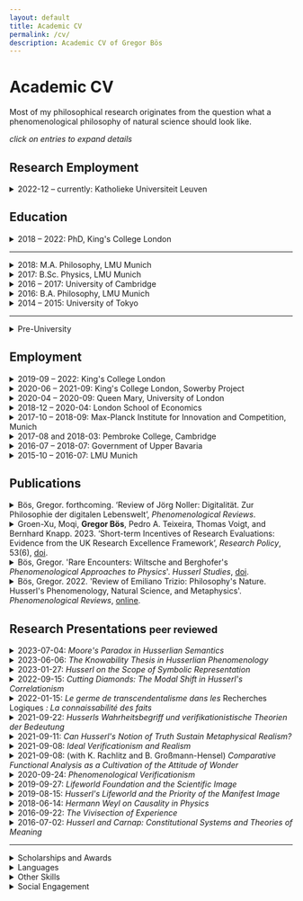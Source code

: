 ```yaml
---
layout: default
title: Academic CV
permalink: /cv/
description: Academic CV of Gregor Bös
---
```


<!--
Template is:
<details>
<summary>
</summary>
</details>
Custom CSS styling could make this more useful.
-->

# Academic CV

<p>Most of my philosophical research originates from the question what a phenomenological philosophy of natural science should look like.</p>

_click on entries to expand details_
<!-- ## Area of Specialization
## Area of Competence -->

## Research Employment


<details>
<summary>2022-12 &ndash; currently: Katholieke Universiteit Leuven
</summary>

Postdoctoral Researcher for the project _Phenomenology and the Scientific Image of the World_ (Postdoctoral Mandate 3H220352).  

Promotors: Julia Jansen, Jan Heylen.

</details>



## Education


<details>
<summary>2018 &ndash; 2022: PhD, King's College London
</summary>

Research Topic: _Founding Science on the Lifeworld.
Promises and Problems of a Phenomenological Philosophy of Natural Science_

Primary Supervisor: Mark Textor

Examiners: Julia Jansen (Leuven), Steven French (Leeds)


</details>

---

<details>
<summary>2018: M.A. Philosophy, LMU Munich
</summary>
Dissertation Topic: <em>Husserl's Philosophy of Natural Science and Scientific Realism</em>

Thesis Supervisors: Christopher Erhard, Alexander Reutlinger
</details>

<details>
<summary>2017: B.Sc. Physics, LMU Munich
</summary>

Thesis Topic: <em>Sequential Artificial Neural Networks for the Trigger of the Belle II Experiment</em>

Analysis of artificial neural networks used for live analysis of data in
a particle physics experiment in Tsukuba, Japan

Thesis Supervisor: Prof. Christian Kiesling (LMU and Max-Planck Institute for Physics)
</details>

<details>
<summary>2016 &ndash; 2017: University of Cambridge
</summary>

Research Student, Department of Philosophy, Hughes Hall College
</details>

<details>
<summary> 2016: B.A. Philosophy, LMU Munich
</summary>

Thesis: <em>Carnap’s ‘Aufbau’ in a Husserlian Context. Towards a phenomenological ‘Aufbau’ or a logicist phenomenology.</em>

Thesis Supervisor: Christopher Erhard
</details>

<details>
<summary> 2014 &ndash; 2015: University of Tokyo
</summary>

Exchange Student in the USTEP-Programme
</details>


---


<details>
<summary> Pre-University
</summary>

2011 &ndash; 2012: European Voluntary Service at youth centre a.s.b.l. in Troisvierges, Luxembourg

Abitur in Baden-Württemberg (best of 123 graduates). Core subjects: physics, fine arts

</details>
<p></p>

## Employment

<details>
<summary>2019-09 &ndash; 2022: King's College London
</summary>

Graduate Teaching Assistant for the modules:
- Belief and Decision Under Uncertainty x2 (Alexander Bird)
- Methodology x2 (Julien Dutant, Clayton Littlejohn)
- Ethics and Politics of Science and Technology (Matteo Mameli)
- Neuroscience and the Mind (Adrian Alsmith, summative assessment only)
</details>

<details>
<summary>2020-06 &ndash; 2021-09: King's College London, Sowerby Project
</summary>

Project Assistant for the [Peter Sowerby Philosophy of Medicine Project](https://www.philosophyandmedicine.org)
</details>


<details>
<summary>2020-04 &ndash; 2020-09: Queen Mary, University of London
</summary>

Research Assistant for Dr. Moqi Groen-Xu, School of Economics and Finance

Database matching and citation network analysis.
</details>



<details>
<summary>2018-12 &ndash; 2020-04: London School of Economics
</summary>

Occasional Research Assistant for Dr. Moqi Groen-Xu, Department of Finance

Collation and explorative analysis of metadata for 17m scientific articles (Scopus, Python)
</details>
<details>
<summary> 2017-10 &ndash; 2018-09: Max-Planck Institute for Innovation and Competition, Munich
</summary>

Student Research Assistant under Dietmar Harhoff

Application of machine learning tools on patent and
publication abstract databases (Python)
</details>
<details>
<summary> 2017-08 and 2018-03: Pembroke College, Cambridge
</summary>

Programme Assistant for 2 Japanese Summer Schools

Support of lecturers, individual tutoring, organization of extracurricular activities, pastoral care for high school and undergraduate students
</details>
<details>
<summary>
2016-07 &ndash; 2018-07: Government of Upper Bavaria
</summary>

5 Philosophy Workshops for gifted students, 9th and 11th grade
</details>
<details>
<summary> 2015-10 &ndash; 2016-07: LMU Munich
</summary>

Tutor and Research Tutor for two seminars on “Edmund Husserl: Logical Investigations". Seminar jointly organised with Prof. Verena Mayer.
</details>
<p></p>

## Publications

<details>
<summary>
Bös, Gregor. forthcoming. ‘Review of Jörg Noller: Digitalität. Zur Philosophie der digitalen Lebenswelt’, <i>Phenomenological Reviews</i>.
</summary>

book review, invited by the journal, 2,100 words.

</details>


<details>
<summary>
Groen-Xu, Moqi, <b>Gregor Bös</b>, Pedro A. Teixeira, Thomas Voigt, and Bernhard Knapp. 2023. ‘Short-term Incentives of Research Evaluations: Evidence from the UK Research Excellence Framework’, <i>Research Policy</i>, 53(6), <a href="https://doi.org/10.1016/j.respol.2023.104729">doi</a>.
</summary>

Empirical study of the publication and citation behaviour of UK scientists of all disciplines over 23 years. I wrote the software to match databases and aggregate observables, helped to interpret the findings and contributed to the writing of the article.

</details>



<details>
<summary> Bös, Gregor. 'Rare Encounters: Wiltsche and Berghofer's <i>Phenomenological Approaches to Physics</i>'. <i>Husserl Studies</i>, <a href="https://doi.org/10.1007/s10743-022-09307-3">doi</a>. </summary>

---

book review, peer-reviewed, 5,300 words
</details>


<details>
<summary> Bös, Gregor. 2022. 'Review of Emiliano Trizio: Philosophy's Nature. Husserl's Phenomenology, Natural Science, and Metaphysics'. <i>Phenomenological Reviews</i>, <a href="https://reviews.ophen.org/2022/10/30/emiliano-trizio-philosophys-nature-husserl-review/">online</a>. </summary>

---

book review, invited by the journal, 5,000 words
</details>



## Research Presentations <small>peer reviewed</small>


<details>
<summary> 2023-07-04: <i>Moore's Paradox in Husserlian Semantics </i> </summary>

---

97th Joint Session of the Aristotelian Society and the Mind Association, Birkbeck and the Institute of Philosophy, University of London, UK
</details>


<details>
<summary> 2023-06-06: <i>The Knowability Thesis in Husserlian Phenomenology </i> </summary>

---

Workshop on the Concept and Scope of Knowability, Katholieke Universiteit Leuven
</details>


<details>
<summary> 2023-01-27: <i>Husserl on the Scope of Symbolic Representation </i> </summary>

---

Phenomenology and Symbolic Cognition Workshop, Rijksuniversiteit Groningen, Netherlands
</details>



<details>
<summary> 2022-09-15: <i>Cutting Diamonds: The Modal Shift in Husserl's Correlationism </i> </summary>

---

GAP11 Triannual Conference of the German Society for Analytic Philosophy, Humboldt-Universität zu Berlin, Germany
</details>


<details>
<summary> 2022-01-15: <i>Le germe de transcendentalisme dans les </i> Recherches Logiques <i> : La connaissabilité des faits </i> </summary>

---

[The origin of transcendentalism in the Logical Investigations: the knowability of facts],
Young Researchers seminar, University of Paris 1, Panthéon-Sorbonne, France
</details>


<details>
<summary> 2021-09-22: <i>Husserls Wahrheitsbegriff und verifikationistische Theorien der Bedeutung</i></summary>

---

[Husserl's notion of truth and verificationist theories of meaning],
German Phenomenological Society (DGPF) Doctoral Colloquium, Jena, Germany
</details>

<details>
<summary> 2021-09-11: <i>Can Husserl's Notion of Truth Sustain Metaphysical Realism?</i></summary>

---

SoPhiA Conference for Young Analytic Philosophy, Salzburg, Austria (online) ([slides](/dl/2021-09-11-Salzburg_presentation.pdf))
</details>

<details>
<summary> 2021-09-08: <i>Ideal Verificationism and Realism</i></summary>

---

First Austrian Summer School in Phenomenology, Graz, Austria (online) ([slides](/dl/2021-09-08_Graz_presentation.pdf))

</details>


<details>
<summary> 2021-09-08: (with K. Rachlitz and B. Großmann-Hensel) <i>Comparative Functional Analysis as a Cultivation of the Attitude of Wonder</i></summary>

---

PHILOS Colloquium on Philosophy and Organization Studies, Rhodes, Greece (online)

</details>

<details>
<summary> 2020-09-24: <i>Phenomenological Verificationism</i></summary>

---

Start of Year Departmental Conference, King’s College London, UK

</details>



<details>
<summary> 2019-09-27: <i>Lifeworld Foundation and the Scientific Image</i></summary>

---

Presented at the 2nd Phenomenological Approaches to Physics Conference, Stony Brook University, NY, USA. ([slides](/dl/2019-09_Stony_Brook.pdf))

</details>

<details>
<summary> 2019-08-15: <i>Husserl's Lifeworld and the Priority of the Manifest Image</i>
</summary>

---

Presented at the 2019 Summer School in Phenomenology and Philosophy of Mind, Centre for Subjectivity Research, Copenhagen. ([slides](/dl/2019_Copenhagen.pdf))

</details>

<details>
<summary> 2018-06-14: <i>Hermann Weyl on Causality in Physics</i>
</summary>

---

Presented at the International Conference: _Phenomenological Approaches to Physics_, University of Graz, Austria.

</details>
<details>
<summary> 2016-09-22: <i>The Vivisection of Experience</i>
</summary>

---

Presented at the 2nd International Conference in Philosophy of Mind, University of Minho, Braga, Portugal

</details>

<details>
<summary> 2016-07-02: <i>Husserl and Carnap: Constitutional Systems and Theories of Meaning</i>
</summary>

---

International Undergraduate Conference in Analytic Philosophy at Bayreuth University

</details>
<p></p>

---

<details>
<summary> Scholarships and Awards
</summary>
- 2021 &ndash; 2022:  King's College London Scholarship of the Department of Philosophy Postgraduate Bursary
- 2020: King's College London Global Research Grant. Supporting a Research Stay at the [Centre for Subjectivity Research](https://www.cfs.ku.dk), University of Copenhagen
- 2018 &ndash; 2021: King's College London Faculty of Arts and Humanities: Full PhD Scholarship
- 2012 &ndash; 2018: Scholarship of the German National Academic Merit Foundation (Studienstiftung)
- 2016 &ndash; 2017: DAAD Graduate Scholarship
- 2014 &ndash; 2015: Full Scholarship of the Japanese Student Service Organisation (JASSO)
- 05/2015: "Green Stories" Project Scholarship for a reportage on the life in Fukushima prefecture, article published in German [here](https://www.lizzynet.de/wws/ein-vergifteter-name.php?sid=54339215369202175156525552555960) and in [Novo Argumente](https://www.novo-argumente.com/artikel/fukushima_ein_vergifteter_name)
- 03/2014: Project Scholarship from the German-French Youth Organisation: _This is art. Can we trash it?_ On the administration of artists' heritages. Sojourn in Paris
- Jean-Walter prize of the zis-foundation for the reportage: _The philosophy of physicists. Fundamental Research and Multicultural Context at CERN_, previously project scholarship
</details>


<details>
<summary> Languages
</summary>

- German: Mother Tongue
- English: C2 certified
- French: Competent (ca. C1)
- Japanese: Basic (ca. B1 / JLPT N3)
- Spanish: Basic (ca. A2)

</details>

<details>
<summary> Other Skills
</summary>

- A palette of Programming skills (Python: scikit-learn, pandas; elisp; LaTeX;  High performance computation on LSE's _fabian_ and QMUL's _Apocrita_ clusters; Linux environments, Jekyll, Wordpress,)
- Coursera Certificate _Machine Learning_ 
- Photography and Film Editing, basic WordPress knowledge
</details>

<details>
<summary> Social Engagement
</summary>
- Steering committee member (since 2019) and mentor (since 2015) for the [zis-foundation](https://www.zis-reisen.de/en/) (est. 1956) which offers scholarships to youth aged 16-21 to realize educational travel projects
</details>
